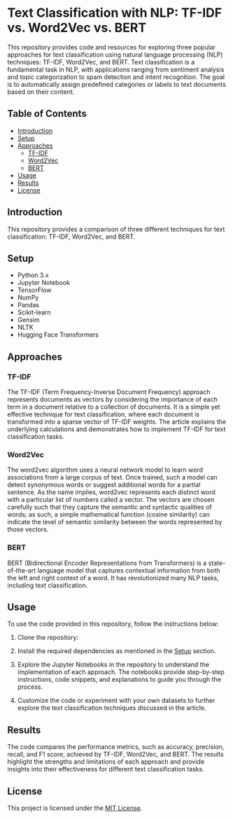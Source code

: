 # Text Classification with NLP: TF-IDF vs. Word2Vec vs. BERT

This repository provides code and resources for exploring three popular approaches for text classification using natural language processing (NLP) techniques: TF-IDF, Word2Vec, and BERT.
Text classification is a fundamental task in NLP, with applications ranging from sentiment analysis and topic categorization to spam detection and intent recognition. The goal is to automatically assign predefined categories or labels to text documents based on their content.

## Table of Contents

- [Introduction](#introduction)
- [Setup](#setup)
- [Approaches](#approaches)
  - [TF-IDF](#tf-idf)
  - [Word2Vec](#word2vec)
  - [BERT](#bert)
- [Usage](#usage)
- [Results](#results)
- [License](#license)

## Introduction

This repository provides a comparison of three different techniques for text classification: TF-IDF, Word2Vec, and BERT. 

## Setup
- Python 3.x
- Jupyter Notebook
- TensorFlow
- NumPy
- Pandas
- Scikit-learn
- Gensim
- NLTK
- Hugging Face Transformers
  
## Approaches

### TF-IDF

The TF-IDF (Term Frequency-Inverse Document Frequency) approach represents documents as vectors by considering the importance of each term in a document relative to a collection of documents. It is a simple yet effective technique for text classification, where each document is transformed into a sparse vector of TF-IDF weights. The article explains the underlying calculations and demonstrates how to implement TF-IDF for text classification tasks.

### Word2Vec

The word2vec algorithm uses a neural network model to learn word associations from a large corpus of text. Once trained, such a model can detect synonymous words or suggest additional words for a partial sentence. As the name implies, word2vec represents each distinct word with a particular list of numbers called a vector. The vectors are chosen carefully such that they capture the semantic and syntactic qualities of words; as such, a simple mathematical function (cosine similarity) can indicate the level of semantic similarity between the words represented by those vectors.

### BERT

BERT (Bidirectional Encoder Representations from Transformers) is a state-of-the-art language model that captures contextual information from both the left and right context of a word. It has revolutionized many NLP tasks, including text classification.

## Usage

To use the code provided in this repository, follow the instructions below:

1. Clone the repository:

2. Install the required dependencies as mentioned in the [Setup](#setup) section.

3. Explore the Jupyter Notebooks in the repository to understand the implementation of each approach. The notebooks provide step-by-step instructions, code snippets, and explanations to guide you through the process.

4. Customize the code or experiment with your own datasets to further explore the text classification techniques discussed in the article.

## Results

The code compares the performance metrics, such as accuracy, precision, recall, and F1 score, achieved by TF-IDF, Word2Vec, and BERT. The results highlight the strengths and limitations of each approach and provide insights into their effectiveness for different text classification tasks.


## License

This project is licensed under the [MIT License](LICENSE).
